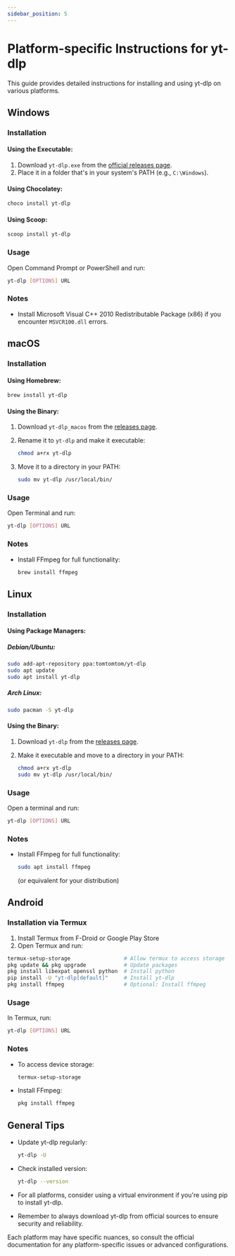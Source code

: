 ```yaml
---
sidebar_position: 5
---
```


# Platform-specific Instructions for yt-dlp

This guide provides detailed instructions for installing and using yt-dlp on various platforms.

## Windows

### Installation

#### Using the Executable:

1. Download `yt-dlp.exe` from the [official releases page](https://github.com/yt-dlp/yt-dlp/releases).
2. Place it in a folder that's in your system's PATH (e.g., `C:\Windows`).

#### Using Chocolatey:

```sh
choco install yt-dlp
```

#### Using Scoop:

```sh
scoop install yt-dlp
```

### Usage

Open Command Prompt or PowerShell and run:

```sh
yt-dlp [OPTIONS] URL
```

### Notes

- Install Microsoft Visual C++ 2010 Redistributable Package (x86) if you encounter `MSVCR100.dll` errors.

## macOS

### Installation

#### Using Homebrew:

```sh
brew install yt-dlp
```

#### Using the Binary:

1. Download `yt-dlp_macos` from the [releases page](https://github.com/yt-dlp/yt-dlp/releases).
2. Rename it to `yt-dlp` and make it executable:

   ```sh
   chmod a+rx yt-dlp
   ```

3. Move it to a directory in your PATH:

   ```sh
   sudo mv yt-dlp /usr/local/bin/
   ```

### Usage

Open Terminal and run:

```sh
yt-dlp [OPTIONS] URL
```

### Notes

- Install FFmpeg for full functionality:

  ```sh
  brew install ffmpeg
  ```

## Linux

### Installation

#### Using Package Managers:

##### Debian/Ubuntu:

```sh
sudo add-apt-repository ppa:tomtomtom/yt-dlp
sudo apt update
sudo apt install yt-dlp
```

##### Arch Linux:

```sh
sudo pacman -S yt-dlp
```

#### Using the Binary:

1. Download `yt-dlp` from the [releases page](https://github.com/yt-dlp/yt-dlp/releases).
2. Make it executable and move to a directory in your PATH:

   ```sh
   chmod a+rx yt-dlp
   sudo mv yt-dlp /usr/local/bin/
   ```

### Usage

Open a terminal and run:

```sh
yt-dlp [OPTIONS] URL
```

### Notes

- Install FFmpeg for full functionality:

  ```sh
  sudo apt install ffmpeg
  ```

  (or equivalent for your distribution)

## Android

### Installation via Termux

1. Install Termux from F-Droid or Google Play Store
2. Open Termux and run:

```sh
termux-setup-storage                 # Allow termux to access storage
pkg update && pkg upgrade            # Update packages
pkg install libexpat openssl python  # Install python
pip install -U "yt-dlp[default]"     # Install yt-dlp
pkg install ffmpeg                   # Optional: Install ffmpeg
```

### Usage

In Termux, run:

```sh
yt-dlp [OPTIONS] URL
```

### Notes

- To access device storage:

  ```sh
  termux-setup-storage
  ```

- Install FFmpeg:

  ```sh
  pkg install ffmpeg
  ```

## General Tips

- Update yt-dlp regularly:

  ```sh
  yt-dlp -U
  ```

- Check installed version:

  ```sh
  yt-dlp --version
  ```

- For all platforms, consider using a virtual environment if you're using pip to install yt-dlp.

- Remember to always download yt-dlp from official sources to ensure security and reliability.

Each platform may have specific nuances, so consult the official documentation for any platform-specific issues or advanced configurations.
